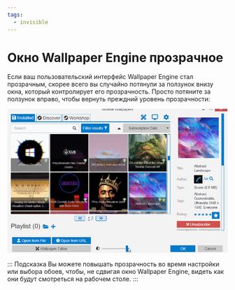 ```yaml
---
tags:
  - invisible
---
```


# Окно Wallpaper Engine прозрачное

Если ваш пользовательский интерфейс Wallpaper Engine стал прозрачным, скорее всего вы случайно потянули за ползунок внизу окна, который контролирует его прозрачность. Просто потяните за ползунок вправо, чтобы вернуть преждний уровень прозрачности:

![Настраивайте прозрачность с помощью ползунка в нижней части пользовательского интерфейса](./transparentinterface.gif)

::: Подсказка Вы можете повышать прозрачность во время настройки или выбора обоев, чтобы, не сдвигая окно Wallpaper Engine, видеть как они будут смотреться на рабочем столе. :::